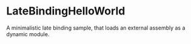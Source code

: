# LateBindingHelloWorld
A minimalistic late binding sample, that loads an external assembly as a dynamic module.
